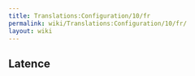 ```yaml
---
title: Translations:Configuration/10/fr
permalink: wiki/Translations:Configuration/10/fr/
layout: wiki
---
```


## Latence
